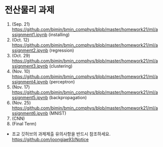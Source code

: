 
# 전산물리 과제

1. (Sep. 21) https://github.com/bjmin/bmin_comphys/blob/master/homework21/ml/assignment1.ipynb (installing)
2. (Oct. 12) https://github.com/bjmin/bmin_comphys/blob/master/homework21/ml/assignment2.ipynb (regression)
3. (Oct. 29) https://github.com/bjmin/bmin_comphys/blob/master/homework21/ml/assignment3.ipynb (clustering)
4. (Nov. 10) https://github.com/bjmin/bmin_comphys/blob/master/homework21/ml/assignment4.ipynb (perceptron)
5. (Nov. 17) https://github.com/bjmin/bmin_comphys/blob/master/homework21/ml/assignment5.ipynb (backpropagation)
6. (Nov. 25) https://github.com/bjmin/bmin_comphys/blob/master/homework21/ml/assignment6.ipynb (MNIST)
7. (CNN)
8. (Final Term)


* 조교 깃허브의 과제제출 유의사항을 반드시 참조하세요.  https://github.com/joongjae93/Notice
